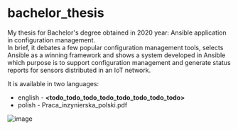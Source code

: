 # bachelor_thesis
My thesis for Bachelor's degree obtained in 2020 year: Ansible application in configuration management. <br />In brief, it debates a few popular configuration management tools, selects Ansible as a winning framework and shows a system developed in Ansible which purpose is to support configuration management and generate status reports for sensors distributed in an IoT network.

It is available in two languages:
- english - **<todo_todo_todo_todo_todo_todo_todo_todo>**
- polish - Praca_inzynierska_polski.pdf


![image](https://user-images.githubusercontent.com/26971287/118507331-6cff9580-b72e-11eb-953a-381c676f9ce3.png)

